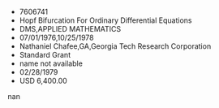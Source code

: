 
* 7606741
* Hopf Bifurcation For Ordinary Differential Equations
* DMS,APPLIED MATHEMATICS
* 07/01/1976,10/25/1978
* Nathaniel Chafee,GA,Georgia Tech Research Corporation
* Standard Grant
*   name not available
* 02/28/1979
* USD 6,400.00

nan
